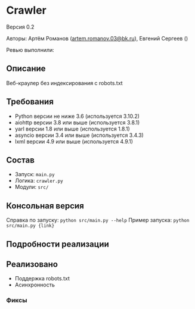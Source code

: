 # Crawler

Версия 0.2

Авторы: Артём Романов (artem.romanov.03@bk.ru), Евгений Сергеев ()

Ревью выполнили:

## Описание

Веб-краулер без индексирования с robots.txt

## Требования

* Python версии не ниже 3.6 (используется 3.10.2)
* aiohttp версии 3.8 или выше (используется 3.8.1)
* yarl версии 1.8 или выше (используется 1.8.1)
* asyncio версии 3.4 или выше (используется 3.4.3)
* lxml версии 4.9 или выше (используется 4.9.1)

## Состав

* Запуск: `main.py`
* Логика: `crawler.py`
* Модули: `src/`

## Консольная версия

Справка по запуску: `python src/main.py --help`
Пример запуска: `python src/main.py {link}`

## Подробности реализации

## Реализовано

- Поддержка robots.txt
- Асинхронность

### Фиксы


